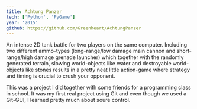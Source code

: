 ```yaml
---
title: Achtung Panzer
tech: ['Python', 'PyGame']
year: '2015'
github: https://github.com/Greenheart/AchtungPanzer
---
```


An intense 2D tank battle for two players on the same computer. Including two different ammo-types (long-range/low damage main cannon and short-range/high damage grenade launcher) which together with the randomly generated terrain, slowing world-objects like water and destroyable world-objects like stones results in a pretty neat little action-game where strategy and timing is crucial to crush your opponent.

This was a project I did together with some friends for a programming class in school. It was my first real project using Git and even though we used a Git-GUI, I learned pretty much about soure control.
